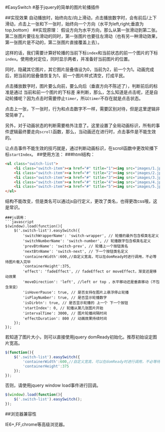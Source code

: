 #EasySwitch
#基于jquery的简单的图片轮播插件

##实现效果
自动播放时，始终向左/向上滑动，点击播放数字时，会有前后/上下滑动，点击上一张和下一张时，始终向一个方向（水平为left,right;垂直为top,bottom）
##实现原理：
假设方向为水平方向，那么从第一张滑动到第二张。第二张图片要往左滑动的同时，第一张图片也要往左滑动（也有另一种滑动效果，第一张图片是不动的，第二张图片直接覆盖上去）。

这样的话，我们需要计算好轮播的当前下标`index`和当前状态的前一个图片的下标`index`。使用绝对定位，同时显示两者，并准备好当前图片的位置。

同时，隐藏其它图片，其它图片层叠值设为0，当前为2，前一个为1。动画完成后，把当前的层叠值恢复为1，前一个图片样式清空，打成平民。

点击播放数字时，图片要么向前，要么向后（垂直方向不陈述了），判断前后的标准是通过 当前和前一个图片的下标差 来判断，那么，怎么知道是点击呢，还是自动轮播呢？因为点击时需要停止`timer`，所以`timer`不存在就是点击状态。

点击上一张，下一张时，行为和点击数字不一样，需要区别对待，但是这里逻辑非常简单了。

另外，对于动画状态的判断需要格外注意了。这里设置了全局动画标识，所有的事件逻辑最终要走向`scroll`函数，那么，当动画还在进行时，点击事件是不能生效的。

让点击事件不能生效的技巧就是，通过判断动画标识，在scroll函数中更改轮播下标`startIndex`。
##使用方法：
###html结构：
```html
<ul class="switch-list">
    <li class="switch-item"><a href="#" title="1"><img src="images/1.jpg" alt=""></a></li>
    <li class="switch-item"><a href="#" title="2"><img src="images/2.jpg" alt=""></a></li>
    <li class="switch-item"><a href="#" title="3"><img src="images/3.jpg" alt=""></a></li>
    <li class="switch-item"><a href="#" title="4"><img src="images/4.jpg" alt=""></a></li>
    <li class="switch-item"><a href="#" title="5"><img src="images/5.jpg" alt=""></a></li> 
</ul>
```
结构不能改变，但是类名可以通过js自行定义，更改了类名，也得更改css哦，这是常识。

```
###js调用：
```javascript
$(window).load(function(){
    $('.switch-list').easySwitch({
        'switchWrapperName': 'switch-wrapper', // 轮播的最外包含框类名定义
        'switchNumberName': 'switch-number', // 轮播数字包含框类名定义
        'prevBtnName': 'switch-prev', // 轮播上一个按钮类名
        'nextBtnName': 'switch-next', // 下一个按钮类名定义
        'containerWidth':600,//自定义宽高，可以在domReady时进行调用，不必等待图片载入完毕
        'containerHeight':375,
        'effect': 'fadeEffect', // fadeEffect or moveEffect，渐变还是移动效果
        'moveDirection': 'left', //left or top ，水平移动还是垂直移动（不包含渐变）
        'isHoverPause': true, // 是否支持在图片上悬浮停止轮播
        'isPlayNumber': true, // 是否显示轮播数字
        'isDirbtn': true, // 是否显示轮播的 上一个 下一个按钮
        'startIndex': 0, // 轮播从第几张图片开始
        'intervalTime': 3000, // 图片轮播间隔时间
        'effectDuration': 800 // 动画效果持续时间
    });
});
```
若知道了图片大小，则可以直接使用jquery domReady初始化。推荐初始设定图片宽高。
```javascript
$(function(){
    $('.switch-list').easySwitch({
        'containerWidth':600,//自定义宽高，可以在domReady时进行调用，不必等待图片载入完毕
        'containerHeight':375
    });
});
```
否则，请使用jquery window load事件进行回调。
```javascript
$(window).load(function(){
    $('.switch-list').easySwitch();
});
```
##浏览器兼容性

IE6+,FF,chrome等高级浏览器。
    
